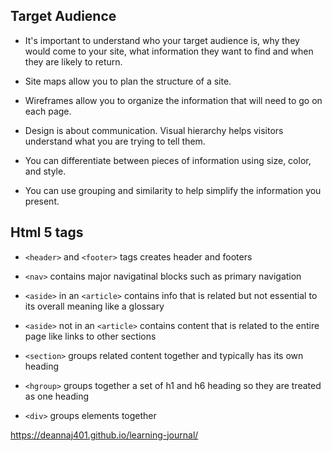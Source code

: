 
## Target Audience

- It's important to understand who your target audience
is, why they would come to your site, what information
they want to find and when they are likely to return.

- Site maps allow you to plan the structure of a site.

 - Wireframes allow you to organize the information that
will need to go on each page.

- Design is about communication. Visual hierarchy
 helps
visitors understand what you are trying to tell them.

 - You can differentiate between pieces of information
using size, color, and style.

- You can use grouping and similarity to help simplify
the information you present.

## Html 5 tags


- ```<header>``` and ```<footer>``` tags creates header and footers
- ```<nav>``` contains major navigatinal blocks such as primary navigation
- ```<aside>``` in an ```<article>``` contains info that is related but not essential to its overall meaning like a glossary
- ```<aside>``` not in an ```<article>``` contains content that is related to the entire page like links to other sections

- ```<section>``` groups related content together and typically has its own heading

- ```<hgroup>``` groups together a set of h1 and h6 heading so they are treated as one heading

- ```<div>``` groups elements together


https://deannaj401.github.io/learning-journal/
